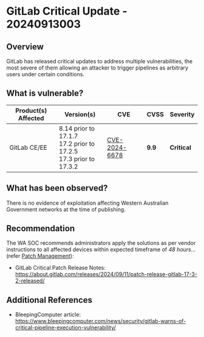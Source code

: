 # GitLab Critical Update - 20240913003

## Overview

GitLab has released critical updates to address multiple vulnerabilities, the most severe of them allowing an attacker to trigger pipelines as arbitrary users under certain conditions.

## What is vulnerable?

| Product(s) Affected | Version(s)                                                               | CVE                                                             | CVSS    | Severity     |
| ------------------- | ------------------------------------------------------------------------ | --------------------------------------------------------------- | ------- | ------------ |
| GitLab CE/EE        | 8.14 prior to 17.1.7 <br> 17.2 prior to 17.2.5 <br> 17.3 prior to 17.3.2 | [CVE-2024-6678](https://nvd.nist.gov/vuln/detail/CVE-2024-6678) | **9.9** | **Critical** |

## What has been observed?

There is no evidence of exploitation affecting Western Australian Government networks at the time of publishing.

## Recommendation

The WA SOC recommends administrators apply the solutions as per vendor instructions to all affected devices within expected timeframe of *48 hours...* (refer [Patch Management](../guidelines/patch-management.md)):

- GitLab Critical Patch Release Notes: <https://about.gitlab.com/releases/2024/09/11/patch-release-gitlab-17-3-2-released/>

## Additional References

- BleepingComputer article: <https://www.bleepingcomputer.com/news/security/gitlab-warns-of-critical-pipeline-execution-vulnerability/>
